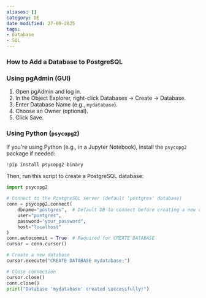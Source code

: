 ```yaml
---
aliases: []
category: DE
date modified: 27-09-2025
tags:
- database
- SQL
---
```

### How to Add a Database to PostgreSQL  

### Using pgAdmin (GUI)  

1. Open pgAdmin and log in.  
2. In the Object Explorer, right-click Databases → Create → Database.  
3. Enter Database Name (e.g., `mydatabase`).  
4. Choose an Owner (optional).  
5. Click Save.  
### Using Python (`psycopg2`)  

If you're using Python (e.g., in a Jupyter Notebook), install the `psycopg2` package if needed:  

```python
!pip install psycopg2-binary
```

Then, run this script to create a PostgreSQL database:  

```python
import psycopg2

# Connect to the PostgreSQL server (default 'postgres' database)
conn = psycopg2.connect(
    dbname="postgres",  # Default DB to connect before creating a new one
    user="postgres",
    password="your_password",
    host="localhost"
)
conn.autocommit = True  # Required for CREATE DATABASE
cursor = conn.cursor()

# Create a new database
cursor.execute("CREATE DATABASE mydatabase;")

# Close connection
cursor.close()
conn.close()
print("Database 'mydatabase' created successfully!")
```